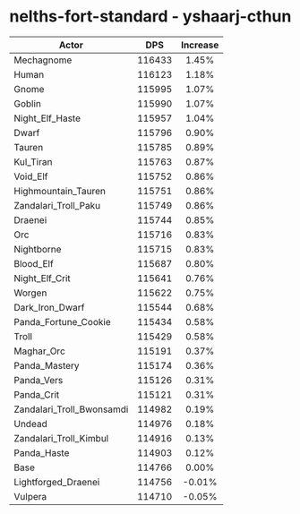 # nelths-fort-standard - yshaarj-cthun
| Actor | DPS | Increase |
|---|:---:|:---:|
|Mechagnome|116433|1.45%|
|Human|116123|1.18%|
|Gnome|115995|1.07%|
|Goblin|115990|1.07%|
|Night_Elf_Haste|115957|1.04%|
|Dwarf|115796|0.90%|
|Tauren|115785|0.89%|
|Kul_Tiran|115763|0.87%|
|Void_Elf|115752|0.86%|
|Highmountain_Tauren|115751|0.86%|
|Zandalari_Troll_Paku|115749|0.86%|
|Draenei|115744|0.85%|
|Orc|115716|0.83%|
|Nightborne|115715|0.83%|
|Blood_Elf|115687|0.80%|
|Night_Elf_Crit|115641|0.76%|
|Worgen|115622|0.75%|
|Dark_Iron_Dwarf|115544|0.68%|
|Panda_Fortune_Cookie|115434|0.58%|
|Troll|115429|0.58%|
|Maghar_Orc|115191|0.37%|
|Panda_Mastery|115174|0.36%|
|Panda_Vers|115126|0.31%|
|Panda_Crit|115121|0.31%|
|Zandalari_Troll_Bwonsamdi|114982|0.19%|
|Undead|114976|0.18%|
|Zandalari_Troll_Kimbul|114916|0.13%|
|Panda_Haste|114903|0.12%|
|Base|114766|0.00%|
|Lightforged_Draenei|114756|-0.01%|
|Vulpera|114710|-0.05%|
